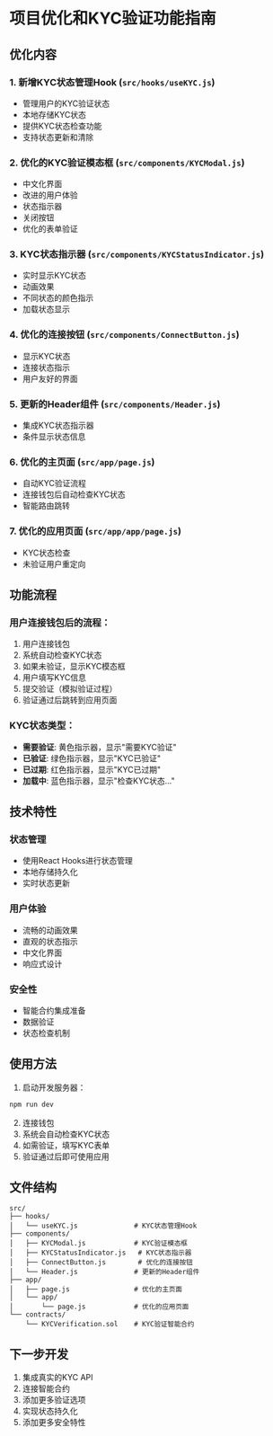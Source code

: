 # 项目优化和KYC验证功能指南

## 优化内容

### 1. 新增KYC状态管理Hook (`src/hooks/useKYC.js`)
- 管理用户的KYC验证状态
- 本地存储KYC状态
- 提供KYC状态检查功能
- 支持状态更新和清除

### 2. 优化的KYC验证模态框 (`src/components/KYCModal.js`)
- 中文化界面
- 改进的用户体验
- 状态指示器
- 关闭按钮
- 优化的表单验证

### 3. KYC状态指示器 (`src/components/KYCStatusIndicator.js`)
- 实时显示KYC状态
- 动画效果
- 不同状态的颜色指示
- 加载状态显示

### 4. 优化的连接按钮 (`src/components/ConnectButton.js`)
- 显示KYC状态
- 连接状态指示
- 用户友好的界面

### 5. 更新的Header组件 (`src/components/Header.js`)
- 集成KYC状态指示器
- 条件显示状态信息

### 6. 优化的主页面 (`src/app/page.js`)
- 自动KYC验证流程
- 连接钱包后自动检查KYC状态
- 智能路由跳转

### 7. 优化的应用页面 (`src/app/app/page.js`)
- KYC状态检查
- 未验证用户重定向

## 功能流程

### 用户连接钱包后的流程：
1. 用户连接钱包
2. 系统自动检查KYC状态
3. 如果未验证，显示KYC模态框
4. 用户填写KYC信息
5. 提交验证（模拟验证过程）
6. 验证通过后跳转到应用页面

### KYC状态类型：
- **需要验证**: 黄色指示器，显示"需要KYC验证"
- **已验证**: 绿色指示器，显示"KYC已验证"
- **已过期**: 红色指示器，显示"KYC已过期"
- **加载中**: 蓝色指示器，显示"检查KYC状态..."

## 技术特性

### 状态管理
- 使用React Hooks进行状态管理
- 本地存储持久化
- 实时状态更新

### 用户体验
- 流畅的动画效果
- 直观的状态指示
- 中文化界面
- 响应式设计

### 安全性
- 智能合约集成准备
- 数据验证
- 状态检查机制

## 使用方法

1. 启动开发服务器：
```bash
npm run dev
```

2. 连接钱包
3. 系统会自动检查KYC状态
4. 如需验证，填写KYC表单
5. 验证通过后即可使用应用

## 文件结构

```
src/
├── hooks/
│   └── useKYC.js              # KYC状态管理Hook
├── components/
│   ├── KYCModal.js            # KYC验证模态框
│   ├── KYCStatusIndicator.js   # KYC状态指示器
│   ├── ConnectButton.js        # 优化的连接按钮
│   └── Header.js              # 更新的Header组件
├── app/
│   ├── page.js                # 优化的主页面
│   └── app/
│       └── page.js            # 优化的应用页面
└── contracts/
    └── KYCVerification.sol    # KYC验证智能合约
```

## 下一步开发

1. 集成真实的KYC API
2. 连接智能合约
3. 添加更多验证选项
4. 实现状态持久化
5. 添加更多安全特性
